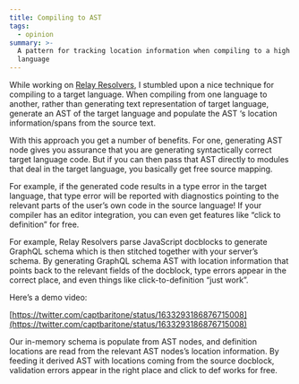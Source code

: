 ```yaml
---
title: Compiling to AST
tags:
  - opinion
summary: >-
  A pattern for tracking location information when compiling to a high level
  language
---
```

While working on [Relay Resolvers](https://relay.dev/docs/guides/relay-resolvers/), I stumbled upon a nice technique for compiling to a target language. When compiling from one language to another, rather than generating text representation of target language, generate an AST of the target language and populate the AST ‘s location information/spans from the source text.



With this approach you get a number of benefits. For one, generating AST node gives you assurance that you are generating syntactically correct target language code. But if you can then pass that AST directly to modules that deal in the target language, you basically get free source mapping.


For example, if the generated code results in a type error in the target language, that type error will be reported with diagnostics pointing to the relevant parts of the user’s own code in the source language! If your compiler has an editor integration, you can even get features like “click to definition” for free.

For example, Relay Resolvers parse JavaScript docblocks to generate GraphQL schema which is then stitched together with your server’s schema. By generating GraphQL schema AST with location information that points back to the relevant fields of the docblock, type errors appear in the correct place, and even things like click-to-definition “just work”.


Here’s a demo video:


[https://twitter.com/captbaritone/status/1633293186876715008](https://twitter.com/captbaritone/status/1633293186876715008)


Our in-memory schema is populate from AST nodes, and definition locations are read from the relevant AST nodes’s location information. By feeding it derived AST with locations coming from the source docblock, validation errors appear in the right place and click to def works for free.

